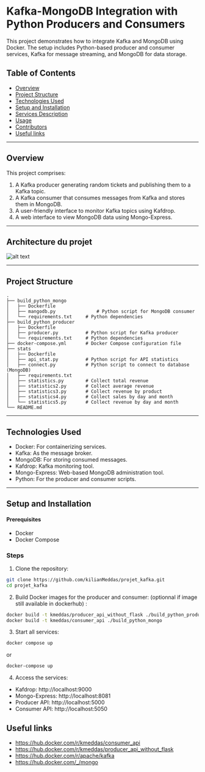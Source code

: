 # Kafka-MongoDB Integration with Python Producers and Consumers

This project demonstrates how to integrate Kafka and MongoDB using Docker. The setup includes Python-based producer and consumer services, Kafka for message streaming, and MongoDB for data storage.

## Table of Contents
- [Overview](#overview)
- [Project Structure](#project-structure)
- [Technologies Used](#technologies-used)
- [Setup and Installation](#setup-and-installation)
- [Services Description](#services-description)
- [Usage](#usage)
- [Contributors](#contributors)
- [Useful links](#useful-links)

---

## Overview

This project comprises:
1. A Kafka producer generating random tickets and publishing them to a Kafka topic.
2. A Kafka consumer that consumes messages from Kafka and stores them in MongoDB.
3. A user-friendly interface to monitor Kafka topics using Kafdrop.
4. A web interface to view MongoDB data using Mongo-Express.

---

## Architecture du projet
![alt text](https://github.com/[username]/[reponame]/blob/[branch]/image.jpg?raw=true)

---
## Project Structure

```plaintext
.
├── build_python_mongo
│   ├── Dockerfile
│   ├── mangodb.py               # Python script for MongoDB consumer
│   └── requirements.txt     # Python dependencies
├── build_python_producer
│   ├── Dockerfile
│   ├── producer.py          # Python script for Kafka producer
│   └── requirements.txt     # Python dependencies
├── docker-compose.yml       # Docker Compose configuration file
├── stats
│   ├── Dockerfile
│   ├── api_stat.py          # Python script for API statistics
│   ├── connect.py           # Python script to connect to database (MongoDB)
│   ├── requirements.txt
│   ├── statistics.py        # Collect total revenue
│   ├── statistics2.py       # Collect average revenue
│   ├── statistics3.py       # Collect revenue by product
│   ├── statistics4.py       # Collect sales by day and month
│   └── statistics5.py       # Collect revenue by day and month
└── README.md
```
---

## Technologies Used
* Docker: For containerizing services.
* Kafka: As the message broker.
* MongoDB: For storing consumed messages.
* Kafdrop: Kafka monitoring tool.
* Mongo-Express: Web-based MongoDB administration tool.
* Python: For the producer and consumer scripts.

---
## Setup and Installation

#### Prerequisites
* Docker
* Docker Compose

### Steps
1) Clone the repository:
``` bash
git clone https://github.com/kilianMeddas/projet_kafka.git
cd projet_kafka
```

2) Build Docker images for the producer and consumer: (optionnal if image still available in dockerhub) :

```bash
docker build -t kmeddas/producer_api_without_flask ./build_python_producer
docker build -t kmeddas/consumer_api ./build_python_mongo
```

3) Start all services:
```bash
docker compose up
```
or
```bash
docker-compose up
```

4) Access the services:
* Kafdrop: http://localhost:9000
* Mongo-Express: http://localhost:8081
* Producer API: http://localhost:5000
* Consumer API: http://localhost:5050


## Useful links
* https://hub.docker.com/r/kmeddas/consumer_api
* https://hub.docker.com/r/kmeddas/producer_api_without_flask
* https://hub.docker.com/r/apache/kafka
* https://hub.docker.com/_/mongo

